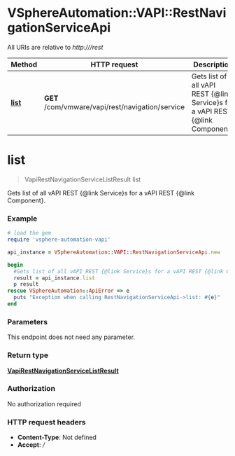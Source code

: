 # VSphereAutomation::VAPI::RestNavigationServiceApi

All URIs are relative to *http:///rest*

Method | HTTP request | Description
------------- | ------------- | -------------
[**list**](RestNavigationServiceApi.md#list) | **GET** /com/vmware/vapi/rest/navigation/service | Gets list of all vAPI REST {@link Service}s for a vAPI REST {@link Component}.


# **list**
> VapiRestNavigationServiceListResult list

Gets list of all vAPI REST {@link Service}s for a vAPI REST {@link Component}.

### Example
```ruby
# load the gem
require 'vsphere-automation-vapi'

api_instance = VSphereAutomation::VAPI::RestNavigationServiceApi.new

begin
  #Gets list of all vAPI REST {@link Service}s for a vAPI REST {@link Component}.
  result = api_instance.list
  p result
rescue VSphereAutomation::ApiError => e
  puts "Exception when calling RestNavigationServiceApi->list: #{e}"
end
```

### Parameters
This endpoint does not need any parameter.

### Return type

[**VapiRestNavigationServiceListResult**](VapiRestNavigationServiceListResult.md)

### Authorization

No authorization required

### HTTP request headers

 - **Content-Type**: Not defined
 - **Accept**: */*




